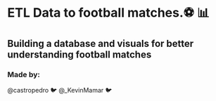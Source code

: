 # ETL Data to football matches.⚽ 📊 


## Building a database and visuals for better understanding football matches

### Made by:
@castropedro 🐦
@_KevinMamar 🐦
